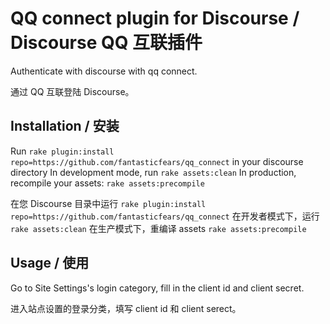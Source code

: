 # QQ connect plugin for Discourse / Discourse QQ 互联插件

Authenticate with discourse with qq connect.

通过 QQ 互联登陆 Discourse。

## Installation / 安装

Run `rake plugin:install repo=https://github.com/fantasticfears/qq_connect` in your discourse directory
In development mode, run `rake assets:clean`
In production, recompile your assets: `rake assets:precompile`

在您 Discourse 目录中运行 `rake plugin:install repo=https://github.com/fantasticfears/qq_connect`
在开发者模式下，运行 `rake assets:clean`
在生产模式下，重编译 assets `rake assets:precompile`

## Usage / 使用

Go to Site Settings's login category, fill in the client id and client secret.

进入站点设置的登录分类，填写 client id 和 client serect。

